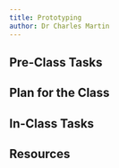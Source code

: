 ```yaml
---
title: Prototyping
author: Dr Charles Martin
---
```



## Pre-Class Tasks



## Plan for the Class



## In-Class Tasks


## Resources
